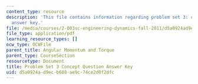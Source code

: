 ```yaml
---
content_type: resource
description: 'This file contains information regarding problem set 3: concept question
  answer key.'
file: /media/courses/2-003sc-engineering-dynamics-fall-2011/d5a0924ad9ecb688ae9c74ce2d0f2dfc_MIT2_003SCF11_pset3CoSol.pdf
file_type: application/pdf
learning_resource_types: []
ocw_type: OCWFile
parent_title: Angular Momentum and Torque
parent_type: CourseSection
resourcetype: Document
title: Problem Set 3 Concept Question Answer Key
uid: d5a0924a-d9ec-b688-ae9c-74ce2d0f2dfc
---
```

